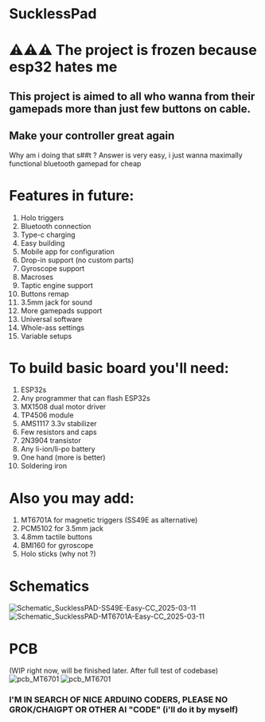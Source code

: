 # SucklessPad

# ⚠️⚠️⚠️ The project is frozen because esp32 hates me

## This project is aimed to all who wanna from their gamepads more than just few buttons on cable.
## Make your controller great again
Why am i doing that s##t ? Answer is very easy, i just wanna maximally functional bluetooth gamepad for cheap

# Features in future:
1. Holo triggers
2. Bluetooth connection
3. Type-c charging
4. Easy building
5. Mobile app for configuration
6. Drop-in support (no custom parts)
7. Gyroscope support
8. Macroses
9. Taptic engine support
10. Buttons remap
11. 3.5mm jack for sound
12. More gamepads support
13. Universal software
14. Whole-ass settings
15. Variable setups

# To build basic board you'll need:
1. ESP32s
2. Any programmer that can flash ESP32s
3. MX1508 dual motor driver
4. TP4506 module
5. AMS1117 3.3v stabilizer
6. Few resistors and caps
7. 2N3904 transistor
8. Any li-ion/li-po battery
9. One hand (more is better)
10. Soldering iron

# Also you may add:
1. MT6701A for magnetic triggers
   (SS49E as alternative)
2. PCM5102 for 3.5mm jack
3. 4.8mm tactile buttons
4. BMI160 for gyroscope
5. Holo sticks (why not ?)

# Schematics
![Schematic_SucklessPAD-SS49E-Easy-CC_2025-03-11](https://github.com/user-attachments/assets/7ba3fd3b-9b96-4f8d-85f8-788daeaf18a5)
![Schematic_SucklessPAD-MT6701A-Easy-CC_2025-03-11](https://github.com/user-attachments/assets/1ae25ab6-496a-4bae-b18d-f1f39433c848)



# PCB 
(WIP right now, will be finished later. After full test of codebase)
![pcb_MT6701](https://github.com/user-attachments/assets/784750d4-b139-4751-a33c-146731c220ee)
![pcb_MT6701](https://github.com/user-attachments/assets/1fab5842-bd80-4b3d-8fab-43680f1993d7)



### I'M IN SEARCH OF NICE ARDUINO CODERS, PLEASE NO GROK/CHAIGPT OR OTHER AI "CODE" (i'll do it by myself)
